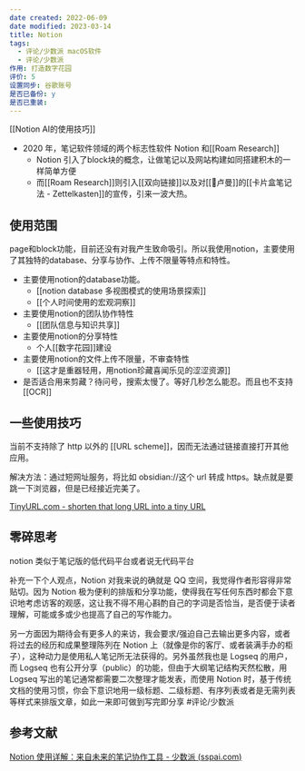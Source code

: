 ```yaml
---
date created: 2022-06-09
date modified: 2023-03-14
title: Notion
tags:
  - 评论/少数派 macOS软件
  - 评论/少数派
作用: 打造数字花园
评价: 5
设置同步: 谷歌账号
是否已备份: y
是否已重装:
---
```


[[Notion AI的使用技巧]]

- 2020 年，笔记软件领域的两个标志性软件 Notion 和[[Roam Research]]
	- Notion 引入了block块的概念，让做笔记以及网站构建如同搭建积木的一样简单方便
	- 而[[Roam Research]]则引入[[双向链接]]以及对[[🧑卢曼]]的[[卡片盒笔记法 - Zettelkasten]]的宣传，引来一波大热。

## 使用范围

page和block功能，目前还没有对我产生致命吸引。所以我使用notion，主要使用了其独特的database、分享与协作、上传不限量等特点和特性。

- 主要使用notion的database功能。
	- [[notion database 多视图模式的使用场景探索]]
	- [[个人时间使用的宏观洞察]]
- 主要使用notion的团队协作特性
	- [[团队信息与知识共享]]
- 主要使用notion的分享特性
	- 个人[[数字花园]]建设
- 主要使用notion的文件上传不限量，不审查特性
	- [[这才是重器轻用，用notion珍藏喜闻乐见的涩涩资源]]
- 是否适合用来剪藏？待问号，搜索太慢了。等好几秒怎么能忍。而且也不支持[[OCR]]

## 一些使用技巧

当前不支持除了 http 以外的 [[URL scheme]]，因而无法通过链接直接打开其他应用。

解决方法：通过短网址服务，将比如 obsidian://这个 url 转成 https。缺点就是要跳一下浏览器，但是已经接近完美了。

[TinyURL.com - shorten that long URL into a tiny URL](https://tinyurl.com/app/myurls)

## 零碎思考

notion 类似于笔记版的低代码平台或者说无代码平台

补充一下个人观点，Notion 对我来说的确就是 QQ 空间，我觉得作者形容得非常贴切。因为 Notion 极为便利的排版和分享功能，使得我在写任何东西时都会下意识地考虑访客的观感，这让我不得不用心斟酌自己的字词是否恰当，是否便于读者理解，可能或多或少也提高了自己的写作能力。

另一方面因为期待会有更多人的来访，我会要求/强迫自己去输出更多内容，或者将过去的经历和成果整理陈列在 Notion 上（就像是你的客厅、或者装满手办的柜子），这种动力是使用私人笔记所无法获得的。另外虽然我也是 Logseq 的用户，而 Logseq 也有公开分享（public）的功能，但由于大纲笔记结构天然松散，用 Logseq 写出的笔记通常都需要二次整理才能发表，而使用 Notion 时，基于传统文档的使用习惯，你会下意识地用一级标题、二级标题、有序列表或者是无需列表等样式来排版文章，如此一来即可做到写完即分享 #评论/少数派

## 参考文献

[Notion 使用详解：来自未来的笔记协作工具 - 少数派 (sspai.com)](https://sspai.com/post/52176)
